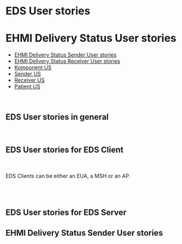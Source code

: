 # EDS User stories

# EHMI Delivery Status User stories

- [EHMI Delivery Status Sender User stories](#ehmi-delivery-status-sender-user-stories)
- [EHMI Delivery Status Receiver User stories](#ehmi-delivery-status-receiver-user-stories)
- [Komponent US](component.md)
- [Sender US](sender.md)
- [Receiver US](receiver.md)
- [Patient US](patient.md)

<br/> 

## EDS User stories in general



<br/> 

## EDS User stories for EDS Client

<br/> 

EDS Clients can be either an EUA, a MSH or an AP.

<br/> 


<br/> 

## EDS User stories for EDS Server


## EHMI Delivery Status Sender User stories

